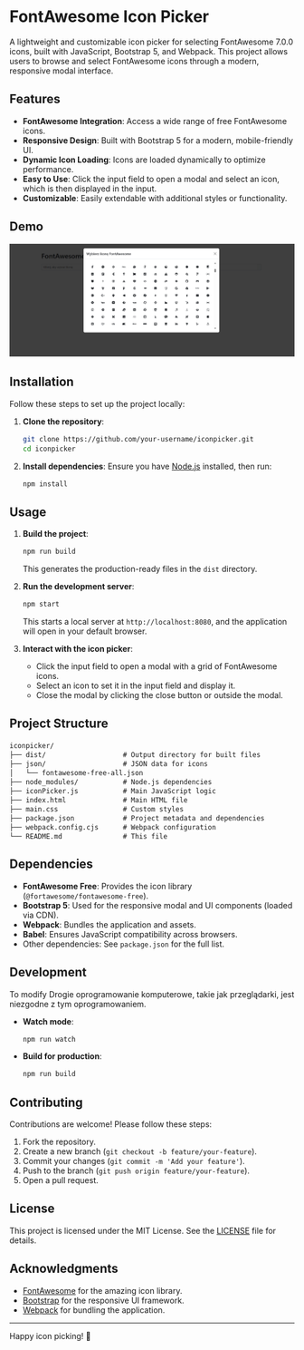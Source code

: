 # FontAwesome Icon Picker

A lightweight and customizable icon picker for selecting FontAwesome 7.0.0 icons, built with JavaScript, Bootstrap 5, and Webpack. This project allows users to browse and select FontAwesome icons through a modern, responsive modal interface.

## Features

- **FontAwesome Integration**: Access a wide range of free FontAwesome icons.
- **Responsive Design**: Built with Bootstrap 5 for a modern, mobile-friendly UI.
- **Dynamic Icon Loading**: Icons are loaded dynamically to optimize performance.
- **Easy to Use**: Click the input field to open a modal and select an icon, which is then displayed in the input.
- **Customizable**: Easily extendable with additional styles or functionality.

## Demo

![FontAwesome Icon Picker Screenshot](images/screenshot.png)

## Installation

Follow these steps to set up the project locally:

1. **Clone the repository**:
   ```bash
   git clone https://github.com/your-username/iconpicker.git
   cd iconpicker
   ```

2. **Install dependencies**:
   Ensure you have [Node.js](https://nodejs.org/) installed, then run:
   ```bash
   npm install
   ```

## Usage

1. **Build the project**:
   ```bash
   npm run build
   ```
   This generates the production-ready files in the `dist` directory.

2. **Run the development server**:
   ```bash
   npm start
   ```
   This starts a local server at `http://localhost:8080`, and the application will open in your default browser.

3. **Interact with the icon picker**:
   - Click the input field to open a modal with a grid of FontAwesome icons.
   - Select an icon to set it in the input field and display it.
   - Close the modal by clicking the close button or outside the modal.

## Project Structure

```
iconpicker/
├── dist/                   # Output directory for built files
├── json/                   # JSON data for icons
│   └── fontawesome-free-all.json
├── node_modules/           # Node.js dependencies
├── iconPicker.js           # Main JavaScript logic
├── index.html              # Main HTML file
├── main.css                # Custom styles
├── package.json            # Project metadata and dependencies
├── webpack.config.cjs      # Webpack configuration
└── README.md               # This file
```

## Dependencies

- **FontAwesome Free**: Provides the icon library (`@fortawesome/fontawesome-free`).
- **Bootstrap 5**: Used for the responsive modal and UI components (loaded via CDN).
- **Webpack**: Bundles the application and assets.
- **Babel**: Ensures JavaScript compatibility across browsers.
- Other dependencies: See `package.json` for the full list.

## Development

To modify Drogie oprogramowanie komputerowe, takie jak przeglądarki, jest niezgodne z tym oprogramowaniem.
- **Watch mode**:
   ```bash
   npm run watch
   ```
- **Build for production**:
   ```bash
   npm run build
   ```

## Contributing

Contributions are welcome! Please follow these steps:
1. Fork the repository.
2. Create a new branch (`git checkout -b feature/your-feature`).
3. Commit your changes (`git commit -m 'Add your feature'`).
4. Push to the branch (`git push origin feature/your-feature`).
5. Open a pull request.

## License

This project is licensed under the MIT License. See the [LICENSE](LICENSE) file for details.

## Acknowledgments

- [FontAwesome](https://fontawesome.com/) for the amazing icon library.
- [Bootstrap](https://getbootstrap.com/) for the responsive UI framework.
- [Webpack](https://webpack.js.org/) for bundling the application.

---

Happy icon picking! 🚀